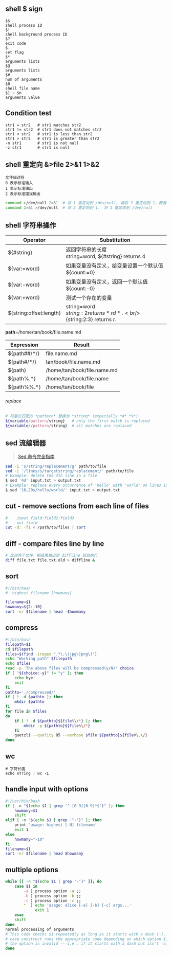 ## shell $ sign
```
$$
shell process ID
$!
shell background process ID
$?
exit code
$-
set flag
$*
arguments lists
$@
arguments lists
$#
num of arguments
$0
shell file name
$1 ~ $n
arguments value
```

## Condition test
```
str1 = str2   # str1 matches str2
str1 != str2  # str1 does not matches str2
str1 < str2   # str1 is less than str2
str1 > str2   # str1 is greater than str2
-n str1       # str1 is not null
-z str1       # str1 is null
```

## shell 重定向 &>file 2>&1 1>&2
```
文件描述符 
0 表示标准输入 
1 表示标准输出
2 表示标准错误输出
```
```sh
command >/dev/null 2>&1  # 将 1 重定向到 /dev/null, 再将 2 重定向到 1，两者都输出到 /dev/null
command 2>&1 >/dev/null  # 将 2 重定向到 1， 将 1 重定向到 /dev/null
```

## shell 字符串操作
| Operator                | Substitution                                                 |
| ----------------------- | ------------------------------------------------------------ |
| ${#string}              | 返回字符串的长度<br /> string=word, ${#string} returns 4     |
| ${var:=word}            | 如果变量没有定义，给变量设置一个默认值<br />${count:=0}      |
| ${var:-word}            | 如果变量没有定义，返回一个默认值<br />${count:-0}            |
| ${var:+word}            | 测试一个存在的变量                                           |
| ${string:offset:length} | string=word <br />${string:2} returns *rd*. <br />${string:2:3} returns *r*. |

**path**=/home/tan/book/file.name.md

| Expression   | Result                      |
| ------------ | --------------------------- |
| ${path##/*/} | file.name.md                |
| ${path#/*/}  | tan/book/file.name.md       |
| ${path}      | /home/tan/book/file.name.md |
| ${path%.*}   | /home/tan/book/file.name    |
| ${path%%.*}  | /home/tan/book/file         |

###### replace

```bash
# 将最长匹配的 *pattern* 替换为 *string* (expecially *#* *%*)
${variable/pattern/string}   # only the first match is replaced
${variable//pattern/string}  # all matches are replaced
```

## sed 流编辑器
> [Sed 命令完全指南](https://linux.cn/article-10232-1.html)

```bash
sed -i 's/string/replacement/g' path/to/file
sed -i '/lines/s/targetstring/replacement/' path/to/file
# Example: delete the 4th line in a file
$ sed '4d' input.txt > output.txt
# Example: replace every occurrence of 'hello' with 'world' on lines 10-20
$ sed '10,20s/hello/world/' input.txt > output.txt
```

## cut - remove sections from each line of files
```bash
#    input field:field2:field3
#    out field
cut -d: -f1 < /path/to/files | sort
```

## diff - compare files line by line
```bash
# 比较两个文件，把结果输出到 diffline 后台执行
diff file.txt file.txt.old > diffline &
```

## sort
```bash
#!/bin/bash
#  highest filename [howmany]

filename=$1
howmany=${2:-10}
sort -nr $filename | head -$howmany
```

## compress
```bash
#!/bin/bash
filepath=$1
cd $filepath
files=$(find -iregex ".*\.\(jpg\|png\)")
echo "Working path" $filepath
echo $files
read -p 'The above files will be compressed(y/N)' choice
if [ "${choice:-y}" != "y" ]; then
    echo bye!
    exit
fi
pathto='./compressed/'
if [ ! -d $pathto ]; then
    mkdir $pathto
fi
for file in $files
do
    if [ ! -d ${pathto}${file%\/*} ]; then
        mkdir -p ${pathto}${file%\/*}
    fi
    guetzli --quality 85 --verbose $file ${pathto}${file#\.\/}
done
```
## wc
```
# 字符长度
echo string | wc -L
```

## handle input with options
```sh
#!/usr/bin/bash
if [ -n "$(echo $1 | grep '^-[0-9][0-9]*$')" ]; then
    howmany=$1
    shift
elif [ -n "$(echo $1 | grep '^-')" ]; then
    print 'usage: highest [-N] filename'
    exit 1
else
    howmany="-10"
fi
filename=$1
sort -nr $filename | head $howmany
```

## multiple options
```sh
while [[ -n "$(echo $1 | grep '-')" ]]; do
    case $1 in
        -a ) process option -a ;;
        -b ) process option -b ;;
        -c ) process option -c ;;
        *  ) echo 'usage: alice [-a] [-b] [-c] args...'
             exit 1
    esac
    shift
done
normal processing of arguments
# This code checks $1 repeatedly as long as it starts with a dash (-). Then the
# case construct runs the appropriate code depending on which option $1 is. If 
# the option is invalid ---i.e., if it starts with a dash but isn't -a, -b
done
```
